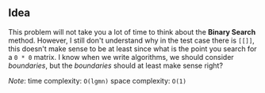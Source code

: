 ## Idea

This problem will not take you a lot of time to think about the **Binary Search** method. However, I still don't understand why in the test case there is `[[]]`, this doesn't make sense to be at least since what is the point you search for a `0 * 0` matrix. I know when we write algorithms, we should consider _boundaries_, but the _boundaries_ should at least make sense right?

_Note_: 
time complexity: `O(lgmn)`
space complexity: `O(1)`